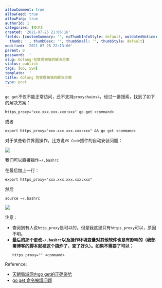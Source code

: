 ```yaml
---
allowComment: true
allowFeed: true
allowPing: true
authorId: 1
categories: [技术]
created: '2021-07-25 21:06:18'
fields: {customSummary: '', noThumbInfoStyle: default, outdatedNotice: 'no', reprint: standard,
  thumb: '', thumbDesc: '', thumbSmall: '', thumbStyle: default}
modified: '2021-07-25 22:13:00'
parent: 0
password: ''
slug: Golang-包管理被墙的解决方案
status: publish
tags: [Go, SSR]
template: ''
title: Golang 包管理被墙的解决方案
type: post
---
```


`go get`不仅不能正常访问，还不支持`proxychains4`，经过一番搜索，找到了如下的解决方案：

```
https_proxy="xxx.xxx.xxx.xxx:xxx" go get <command>
```

或者

```
export https_proxy="xxx.xxx.xxx.xxx:xxx" && go get <command>
```

对于某些软件界面操作，比方说`VS Code`插件的自动安装问题：

![](https://cdn.jsdelivr.net/gh/JeffersonQin/blog-asset@latest/usr/picgo/20210725211618.png)

我们可以直接操作`~/.bashrc`

在最后加上一行：

```
export https_proxy="xxx.xxx.xxx.xxx:xxx"
```

然后

```
source ~/.bashrc
```

![](https://cdn.jsdelivr.net/gh/JeffersonQin/blog-asset@latest/usr/picgo/20210725211800.png)

注意：
- 查阅到有人说`http_proxy`是可以的，但是我这里只有`https_proxy`可以，原因不明。
- **最后的那个更改`~/.bashrc`以及操作环境变量对其他软件也是有影响的（我部署博客的脚本就被这个搞炸了，查了好久）。如果不需要了可以：**
  ```
  https_proxy="" <command>
  ```

Reference: 
- [天朝局域网内go get的正确姿势](https://blog.scnace.me/%E4%B8%BAgo%20get%E6%8A%A4%E8%88%AA%20/)
- [go get 命令被墙问题](https://blog.csdn.net/ys5773477/article/details/73929161)

